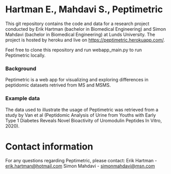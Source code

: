 # Hartman E., Mahdavi S., Peptimetric  

This git repository contains the code and data for a research project conducted by Erik Hartman (bachelor in Biomedical Engineering) and Simon Mahdavi (bachelor in Biomedical Engineering) at Lunds University. The project is hosted by heroku and live on https://peptimetric.herokuapp.com/.

Feel free to clone this repository and run webapp_main.py to run Peptimetric locally.

### Background
Peptimetric is a web app for visualizing and exploring differences in peptidomic datasets retrived from MS and MSMS. 

### Example data 
The data used to illustrate the usage of Peptimetric was retrieved from a study by Van et al (Peptidomic Analysis of Urine from Youths with Early Type 1 Diabetes Reveals Novel Bioactivity of Uromodulin Peptides In Vitro, 2020).

# Contact information 
For any questions regarding Peptimetric, please contact:
Erik Hartman - erik.hartman@hotmail.com
Simon Mahdavi - simonmahdavi@msn.com
